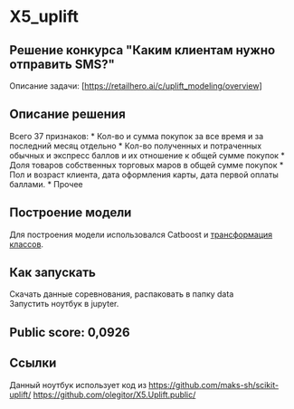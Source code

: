 # X5_uplift

## Решение конкурса "Каким клиентам нужно отправить SMS?"

Описание задачи: [https://retailhero.ai/c/uplift_modeling/overview]

## Описание решения

Всего 37 признаков:
    * Кол-во и сумма покупок за все время и за последний месяц отдельно
    * Кол-во полученных и потраченных обычных и экспресс баллов и их отношение к общей сумме покупок
    * Доля товаров собственных торговых маров в общей сумме покупок
    * Пол и возраст клиента, дата оформления карты, дата первой оплаты баллами.
    * Прочее

## Построение модели

Для построения модели использовался Catboost и [трансформация классов](https://habr.com/ru/company/ru_mts/blog/485976/).

## Как запускать
Скачать данные соревнования, распаковать в папку data\
Запустить ноутбук в jupyter.

## Public score: 0,0926

## Ссылки

Данный ноутбук использует код из 
    https://github.com/maks-sh/scikit-uplift/
    https://github.com/olegitor/X5.Uplift.public/


